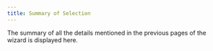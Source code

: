 ```yaml
---
title: Summary of Selection
---
```



The summary of all the details mentioned in the previous pages of the  wizard is displayed here.
